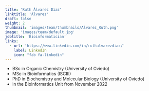 ```yaml
---
title: 'Ruth Álvarez Díaz'
linktitle: 'Álvarez'
draft: false
weight: 2
thumbnail: 'images/team/thumbnails/Alvarez_Ruth.png'
image: 'images/team/default.jpg'
jobtitle: 'Bioinformatician'
links:
  - url: 'https://www.linkedin.com/in/ruthalvarezdiaz/'
    label: LinkedIn
    icon: "fab fa-linkedin"
---
```


- BSc in Organic Chemistry (University of Oviedo)
- MSc in Bioinformatics (ISCIII)
- PhD in Biochemistry and Molecular Biology (University of Oviedo)
- In the Bioinformatics Unit from November 2022